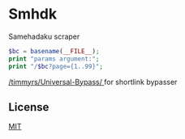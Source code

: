 # Smhdk
Samehadaku scraper  

```php
$bc = basename(__FILE__);
print "params argument:";
print "/$bc?page={1..99}"; 
```  
[/timmyrs/Universal-Bypass/ ](https://github.com/timmyrs/Universal-Bypass/  "/timmyrs/Universal-Bypass/ ")for shortlink bypasser  

## License
[MIT](https://choosealicense.com/licenses/mit/)